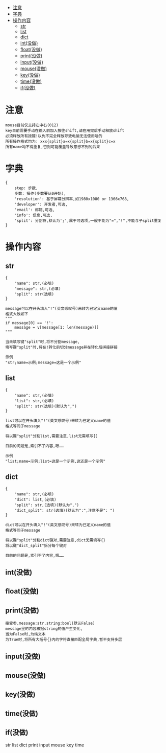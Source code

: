 <!-- TOC -->
* [注意](#注意)
* [字典](#字典)
* [操作内容](#操作内容)
    * [str](#str)
    * [list](#list)
    * [dict](#dict)
    * [int(没做)](#int没做)
    * [float(没做)](#float没做)
    * [print(没做)](#print没做)
    * [input(没做)](#input没做)
    * [mouse(没做)](#mouse没做)
    * [key(没做)](#key没做)
    * [time(没做)](#time没做)
    * [if(没做)](#if没做)
<!-- TOC -->

# 注意

    mouse目前仅支持左中右(012)
    key目前需要手动在输入前加入按住shift,请在用完后手动释放shift
    必须释放所有按键!以免不完全释放导致电脑无法使用啥的
    所有操作格式均为: xxx{split}a=x{split}b=x{split}c=x
    所有name均不得重复,否则可能覆盖导致意想不到的后果

# 字典

    {
        step: 步数,
        步数: 操作(步数要从0开始),
        'resolution': 基于屏幕分辨率,如1980x1080 or 1366x768,
        'developer': 开发者,可选,
        'email': 邮箱,可选,
        'info': 信息,可选,
        'split': 分割符,默认为';',属于可选项,一般不能为"=","!",不能与子split重复
    }

# 操作内容

## str

    {
        "name": str,(必填)
        "message": str,(必填)
        "split": str(选填)
    }

    message可以在开头填入"!"(英文感叹号)来转为已定义name的值
    格式大致如下
    """
    if message[0] == '!':
        message = v[message[1: len(message)]]
    """

    当未填写键"split"时,将不分割message,
    填写键"split"时,将在!转化前切分message并在转化后拼接拼接

    示例
    "str;name=示例;message=这是一个示例"

## list

    {
        "name": str,(必填)
        "list": str,(必填)
        "split": str(选填)(默认为",")
    }

    list可以在开头填入"!"(英文感叹号)来转为已定义name的值
    格式等同于message

    将以键"split"分割list,需要注意,list无需填写[]

    目前的问题是,索引不了内容,嗯……

    示例
    "list;name=示例;list=这是一个示例,这还是一个示例"

## dict

    {
        "name": str,(必填)
        "dict": list,(必填)
        "split": str,(选填)(默认为",")
        "dict_split": str(选填)(默认为":",注意不是": ")
    }
    
    dict可以在开头填入"!"(英文感叹号)来转为已定义name的值
    格式等同于message

    将以键"split"分割dict键对,需要注意,dict无需填写{}
    将以键"dict_split"拆分每个键对

    目前的问题是,索引不了内容,嗯……

## int(没做)

## float(没做)

## print(没做)

    接受参,message:str,string:bool(默认False)
    message里的内容根据string的值产生变化,
    当为False时,为纯文本
    为True时,将所有大括号{}内的字符直接匹配全局字典,暂不支持多层

## input(没做)

## mouse(没做)

## key(没做)

## time(没做)

## if(没做)

[//]: # (复制用)

str
list
dict
print
input
mouse
key
time

[//]: # (    0 mouse)

[//]: # (    1 key)

[//]: # (    2 time)

[//]: # ()

[//]: # (## Mouse)

[//]: # ()

[//]: # (    构造    )

[//]: # (    button&#40;1位&#41;&#40;move没有所以填0&#41;)

[//]: # (    方法&#40;0move,1down,2hold&#40;反转,从False开始&#41;&#41;)

[//]: # (    x&#40;1位长度,n位数字,长度为0时为None&#41;)

[//]: # (    y&#40;同x&#41;)

[//]: # (    )

[//]: # (    loop&#40;循环次数,1位长度,n位值,长度为0时值为1&#41;)

[//]: # (    &#40;move&hold方法没有所以直接填0!&#41;)

[//]: # ()

[//]: # (    等待时间执行前&#40;1位长度,1位倍率&#40;10 ^ -n&#40;10的-n次方&#41;&#41;,n位数字&#41;)

[//]: # (    等待时间执行后&#40;同上&#41;)

[//]: # (    &#40;注意长度如果为0那么倍率不用写!会使用0.0&#41;)

[//]: # (    )

[//]: # (    \\ 因为拖拽实在不知道该怎么在脚本里写,所以直接废弃)

[//]: # (    \\ 示例0013101001130,请注意前面第一个0是用以指示启用mouse方法的)

[//]: # (    \\ 实际分割0,0,1,&#40;3,101&#41;,&#40;0&#41;,&#40;0&#41;,&#40;1,1,3&#41;,&#40;0&#41; 四个括号实为值的实际指代)

[//]: # ()

[//]: # (## Key)

[//]: # ()

[//]: # (    构造)

[//]: # (    方法&#40;0down,1hold&#40;反转,从False开始&#41;&#41;)

[//]: # (    key&#40;1位长度&#40;不为0!&#41;,1位标识&#40;0单按键&#40;适用于shift等&#41;,1长字母串&#41;)

[//]: # (    loop&#40;循环次数,1位长度,n位值,长度为0时值为1&#41;)

[//]: # ()

[//]: # (    等待时间执行前&#40;1位长度,1位倍率&#40;10 ^ -n&#40;10的-n次方&#41;&#41;,n位数字&#41;)

[//]: # (    等待时间执行后&#40;同上&#41;)

[//]: # (    &#40;注意长度如果为0那么倍率不用写!会使用0.0&#41;)

[//]: # (    )

[//]: # (    &#40;标识后面均为字母&符号,支持几乎全部英文符号以及大部分中文符号&#40;不是汉字&繁体字符&#41;&#41;)

[//]: # (    \\ 示例1050shift1100)

[//]: # (    \\ 分割1,0,&#40;5,0,shift&#41;,&#40;1,1&#41;,&#40;0&#41;,&#40;0&#41;)

[//]: # ()

[//]: # (## time)

[//]: # ()

[//]: # (    构造)

[//]: # (    1位长度&#40;不为0&#41;)

[//]: # (    1位倍率&#40;10^-n&#41;&#40;为0时x1&#41;)

[//]: # (    n位数字&#40;非必要不以0开头&#41;)

[//]: # (    \\ 示例22211&#40;0.11s&#41;)

[//]: # (    \\ 分割2,2,2,11)

[//]: # ()

